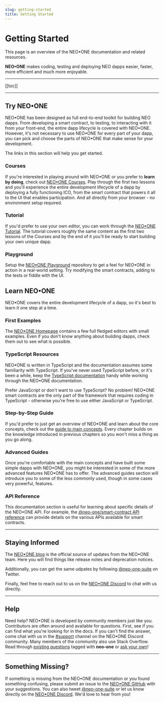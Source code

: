 ```yaml
---
slug: getting-started
title: Getting Started
---
```

# Getting Started

This page is an overview of the NEO•ONE documentation and related resources.

__NEO•ONE__ makes coding, testing and deploying NEO dapps easier, faster, more efficient and much more enjoyable.

---

[[toc]]

---

## Try NEO•ONE

NEO•ONE has been designed as full end-to-end toolkit for building NEO dapps. From developing a smart contract, to testing, to interacting with it from your front-end, the entire dapp lifecycle is covered with NEO•ONE. However, it's not necessary to use NEO•ONE for every part of your dapp, you can pick and choose the parts of NEO•ONE that make sense for your development.

The links in this section will help you get started.

### Courses

If you're interested in playing around with NEO•ONE or you prefer to __learn by doing__, check out [NEO•ONE Courses](/course). Play through the first two lessons and you'll experience the entire development lifecycle of a dapp by deploying a fully functioning ICO, from the smart contract that powers it all to the UI that enables participation. And all directly from your browser - no environment setup required.

### Tutorial

If you'd prefer to use your own editor, you can work through the [NEO•ONE Tutorial](/tutorial). The tutorial covers roughly the same content as the first two lessons of the Courses and by the end of it you'll be ready to start building your own unique dapp.

### Playground

Setup the [NEO•ONE Playground](/docs/playground) repository to get a feel for NEO•ONE in action in a real-world setting. Try modifying the smart contracts, adding to the tests or fiddle with the UI.

## Learn NEO•ONE

NEO•ONE covers the entire development lifecycle of a dapp, so it's best to learn it one step at a time.

### First Examples

The [NEO•ONE Homepage](/) contains a few full fledged editors with small examples. Even if you don't know anything about building dapps, check them out to see what is possible.

### TypeScript Resources

NEO•ONE is written in TypeScript and the documentation assumes some familiarity with TypeScript. If you've never used TypeScript before, or it's been a while, keep the [TypeScript documentation](https://www.typescriptlang.org/docs/handbook/basic-types.html) handy while working through the NEO•ONE documentation.

Prefer JavaScript or don't want to use TypeScript? No problem! NEO•ONE smart contracts are the only part of the framework that requires coding in TypeScript - otherwise you're free to use either JavaScript or TypeScript.

### Step-by-Step Guide

If you'd prefer to just get an overview of NEO•ONE and learn about the core concepts, check out the [guide to main concepts](/docs/hello-world). Every chapter builds on the knowledge introduced in previous chapters so you won't miss a thing as you go along.

### Advanced Guides

Once you're comfortable with the main concepts and have built some simple dapps with NEO•ONE, you might be interested in some of the more advanced features NEO•ONE has to offer. The advanced guides section will introduce you to some of the less commonly used, though in some cases very powerful, features.

### API Reference

This documentation section is useful for learning about specific details of the NEO•ONE API. For example, the [@neo-one/smart-contract API reference](/docs/smart-contract) can provide details on the various APIs available for smart contracts.

---

## Staying Informed

The [NEO•ONE blog](/blog) is the official source of updates from the NEO•ONE team. Here you will find things like release notes and deprecation notices.

Additionally, you can get the same udpates by following [@neo-one-suite](https://twitter.com/neo_one_suite) on Twitter.

Finally, feel free to reach out to us on the [NEO•ONE Discord](https://discord.gg/S86PqDE) to chat with us directly.

---

## Help

Need help? NEO•ONE is developed by community members just like you. Contributors are often around and available for questions. First, see if you can find what you're looking for in the docs. If you can't find the answer, come chat with us in the [#support](https://discord.gg/S86PqDE) channel on the NEO•ONE Discord community. Many members of the community also use Stack Overflow. Read through [existing questions](https://stackoverflow.com/questions/tagged/neo-one) tagged with **neo-one** or [ask your own](https://stackoverflow.com/questions/ask)!

---

## Something Missing?

If something is missing from the NEO•ONE documentation or you found something confusing, please submit an issue to the [NEO•ONE GitHub](https://github.com/neo-one-suite/neo-one) with your suggestions. You can also tweet [@neo-one-suite](https://twitter.com/neo_one_suite) or let us know directly on the [NEO•ONE Discord](https://discord.gg/S86PqDE). We'd love to hear from you!
